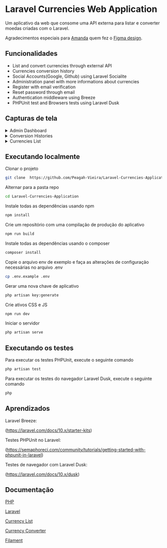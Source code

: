 # Laravel Currencies Web Application

Um aplicativo da web que consome uma API externa para listar e converter moedas criadas com o Laravel.

Agradecimentos especiais para [Amanda](https://github.com/seugirdorx) quem fez o [Figma design](https://www.figma.com/file/OZWH5JjFzwFDqO7G0UijYS/Projeto_Conversor?type=design&node-id=0-1&mode=design).
## Funcionalidades

-   List and convert currencies through external API
-   Currencies conversion history
-   Social Accounts(Google, Github) using Laravel Socialite
-   Administration panel with more informations about currencies
-   Register with email verification
-   Reset password through email
-   Authentication middleware using Breeze
-   PHPUnit test and Browsers tests using Laravel Dusk

## Capturas de tela

<details>
  <summary>Admin Dashboard</summary>

  ![admin_dashboard](https://github.com/Peagah-Vieira/Laravel-Currencies-Application/assets/105545343/265b355c-3bd2-4d82-a2c0-4af69f094ed5)

</details>

<details>
  <summary>Conversion Histories</summary>

  ![conversion_histories](https://github.com/Peagah-Vieira/Laravel-Currencies-Application/assets/105545343/4f9fb84e-92f5-4546-9057-977050719c63)

</details>

<details>
  <summary>Currencies List</summary>

  ![currencies_list](https://github.com/Peagah-Vieira/Laravel-Currencies-Application/assets/105545343/b449ba87-e788-4fa5-ac0f-f0fb0fe0d957)

</details>

## Executando localmente

Clonar o projeto

```bash
git clone  https://github.com/Peagah-Vieira/Laravel-Currencies-Application.git
```

Alternar para a pasta repo

```bash
cd Laravel-Currencies-Application
```

Instale todas as dependências usando npm

```bash
npm install
```

Crie um repositório com uma compilação de produção do aplicativo

```bash
npm run build
```

Instale todas as dependências usando o composer

```bash
composer install
```

Copie o arquivo env de exemplo e faça as alterações de configuração necessárias no arquivo .env

```bash
cp .env.example .env
```

Gerar uma nova chave de aplicativo

```bash
php artisan key:generate
```

Crie ativos CSS e JS

```bash
npm run dev
```

Iniciar o servidor

```bash
php artisan serve
```

## Executando os testes

Para executar os testes PHPUnit, execute o seguinte comando

```bash
php artisan test
```

Para executar os testes do navegador Laravel Dusk, execute o seguinte comando

```bash
php
```

## Aprendizados

Laravel Breeze:

(https://laravel.com/docs/10.x/starter-kits)

Testes PHPUnit no Laravel:

(https://semaphoreci.com/community/tutorials/getting-started-with-phpunit-in-laravel)

Testes de navegador com Laravel Dusk:

(https://laravel.com/docs/10.x/dusk)

## Documentação

[PHP](https://www.php.net)

[Laravel](https://laravel.com)

[Currency List](https://app.freecurrencyapi.com/)

[Currency Converter](https://rapidapi.com/apininjas/api/currency-converter-by-api-ninjas/)

[Filament](https://filamentphp.com)
